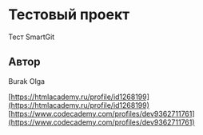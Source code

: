 # Тестовый проект
Тест SmartGit
## Автор
Burak Olga

[https://htmlacademy.ru/profile/id1268199](https://htmlacademy.ru/profile/id1268199)
[https://www.codecademy.com/profiles/dev9362711761](https://www.codecademy.com/profiles/dev9362711761)